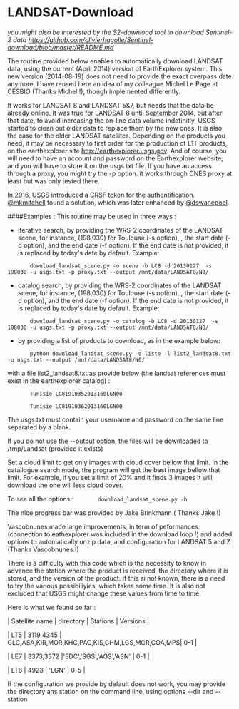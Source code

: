 LANDSAT-Download
================

*you might also be interested by the S2-download tool to download Sentinel-2 data
https://github.com/olivierhagolle/Sentinel-download/blob/master/README.md*

The routine provided below enables to automatically download LANDSAT data, using the current (April 2014) version of EarthExplorer system. This new version (2014-08-19) does not need to provide the exact overpass date anymore, I have reused here an idea of my colleague Michel Le Page at CESBIO (Thanks Michel !), though implemented differently.

It works for LANDSAT 8 and LANDSAT 5&7, but needs that the data be already online. It was true for LANDSAT 8 until September 2014, but after that date, to avoid increasing the on-line data volume indefinitly, USGS started to clean out older data to replace them by the new ones. It is also the case for the older LANDSAT satellites. Depending on the products you need, it may be necessary to first order for the production of L1T products, on the earthexplorer site http://earthexplorer.usgs.gov. And of course, you will need to have an account and password on the Earthexplorer website, and you will have to store it on the usgs.txt file. If you have an access through a proxy, you might try the -p option. it works through CNES proxy at least but was only tested there.

In 2016, USGS introduced a CRSF token for the authentification. [@mkmitchell](https://github.com/mkmitchell) found a solution, which was later enhanced by [@dswanepoel](https://github.com/dswanepoel).

####Examples :
This routine may be used in three ways :

- iterative search, by providing the WRS-2 coordinates of the LANDSAT scene, for instance, (198,030) for Toulouse (-s option), , the start date (-d option), and the end date (-f option). If the end date is not provided, it is replaced by today's date by default. Example:

`       download_landsat_scene.py -o scene -b LC8 -d 20130127  -s 198030 -u usgs.txt -p proxy.txt --output /mnt/data/LANDSAT8/N0/`
- catalog search, by providing the WRS-2 coordinates of the LANDSAT scene, for instance, (198,030) for Toulouse (-s option), , the start date (-d option), and the end date (-f option). If the end date is not provided, it is replaced by today's date by default. Example:

`       download_landsat_scene.py -o catalog -b LC8 -d 20130127  -s 198030 -u usgs.txt -p proxy.txt --output /mnt/data/LANDSAT8/N0/`

- by providing a list of products to download, as in the example below:

`       python download_landsat_scene.py -o liste -l list2_landsat8.txt -u usgs.txt --output /mnt/data/LANDSAT8/N0/`

with a file list2_landsat8.txt as provide below (the landsat references must exist in the earthexplorer catalog) :

`       Tunisie LC81910352013160LGN00`

`       Tunisie LC81910362013160LGN00`

The usgs.txt must contain your username and password on the same line separated by a blank.

If you do not use the --output option, the files will be downloaded to /tmp/Landsat (provided it exists)

Set a cloud limit to get only images with cloud cover bellow that limit. In the catallogue search mode, the program will get the best image bellow that limit. For example, if you set a limit of 20% and it finds 3 images it will download the one will less cloud cover.

To see all the options : 
`       download_landsat_scene.py -h`

The nice progress bar was provided by Jake Brinkmann ( Thanks Jake !)

Vascobnunes made large improvements, in term of peformances (connection to eathexplorer was included in the download loop !) and added options to automatically unzip data, and configuration for LANDSAT 5 and 7. (Thanks Vascobnunes !)

There is a difficulty with this code which is the necessity to know in advance the station where the product is received, the directory where it is stored, and the version of the product. If this si not known, there is a need to try the various possibiliyies, which takes some time. It is also not excluded that USGS might change these values from time to time.

Here is what we found so far :

| Satellite name | directory    | Stations                                       | Versions |

| LT5            |  3119,4345   | GLC,ASA,KIR,MOR,KHC,PAC,KIS,CHM,LGS,MGR,COA,MPS|   0-1    |

| LE7            |  3373,3372   |'EDC','SGS','AGS','ASN'                         |   0-1    |

| LT8            |  4923        | 'LGN'                                          |   0-5    |


If the configuration we provide by default does not work, you may provide the directory ans station on the command line, using options --dir and --station
